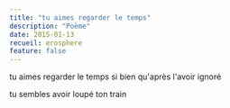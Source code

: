 ```yaml
---
title: "tu aimes regarder le temps"
description: "Poème"
date: 2015-01-13
recueil: erosphere
feature: false
---
```


tu aimes regarder le temps
si bien qu'après l'avoir ignoré

tu sembles avoir loupé ton train
